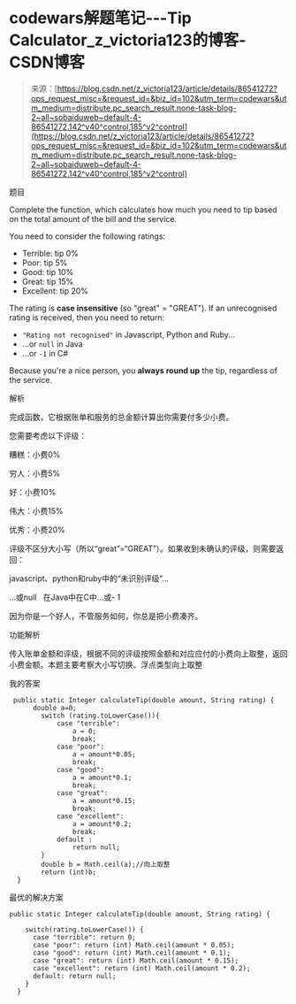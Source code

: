 <!--yml
category: codewars
date: 2022-08-13 11:37:38
-->

# codewars解题笔记---Tip Calculator_z_victoria123的博客-CSDN博客

> 来源：[https://blog.csdn.net/z_victoria123/article/details/86541272?ops_request_misc=&request_id=&biz_id=102&utm_term=codewars&utm_medium=distribute.pc_search_result.none-task-blog-2~all~sobaiduweb~default-4-86541272.142^v40^control,185^v2^control](https://blog.csdn.net/z_victoria123/article/details/86541272?ops_request_misc=&request_id=&biz_id=102&utm_term=codewars&utm_medium=distribute.pc_search_result.none-task-blog-2~all~sobaiduweb~default-4-86541272.142^v40^control,185^v2^control)

题目

Complete the function, which calculates how much you need to tip based on the total amount of the bill and the service.

You need to consider the following ratings:

*   Terrible: tip 0%
*   Poor: tip 5%
*   Good: tip 10%
*   Great: tip 15%
*   Excellent: tip 20%

The rating is **case insensitive** (so "great" = "GREAT"). If an unrecognised rating is received, then you need to return:

*   `"Rating not recognised"` in Javascript, Python and Ruby...
*   ...or `null` in Java
*   ...or `-1` in C#

Because you're a nice person, you **always round up** the tip, regardless of the service.

解析

完成函数，它根据账单和服务的总金额计算出你需要付多少小费。

您需要考虑以下评级：

糟糕：小费0%

穷人：小费5%

好：小费10%

伟大：小费15%

优秀：小费20%

评级不区分大小写（所以“great”=“GREAT”）。如果收到未确认的评级，则需要返回：

javascript、python和ruby中的“未识别评级”…

…或null   在Java中在C中…或- 1

因为你是一个好人，不管服务如何，你总是把小费凑齐。

功能解析

传入账单金额和评级，根据不同的评级按照金额和对应应付的小费向上取整，返回小费金额。本题主要考察大小写切换、浮点类型向上取整

我的答案

```
 public static Integer calculateTip(double amount, String rating) {
      double a=0;
        switch (rating.toLowerCase()){
            case "terrible":
                a = 0;
                break;
            case "poor":
                a = amount*0.05;
                break;
            case "good":
                a = amount*0.1;
                break;
            case "great":
                a = amount*0.15;
                break;
            case "excellent":
                a = amount*0.2;
                break;
            default :
                return null;
        }
        double b = Math.ceil(a);//向上取整
        return (int)b;
  }
```

最优的解决方案

```
public static Integer calculateTip(double amount, String rating) {

    switch(rating.toLowerCase()) {
      case "terrible": return 0;
      case "poor": return (int) Math.ceil(amount * 0.05);
      case "good": return (int) Math.ceil(amount * 0.1);
      case "great": return (int) Math.ceil(amount * 0.15);
      case "excellent": return (int) Math.ceil(amount * 0.2);
      default: return null;      
    }   
  }
```